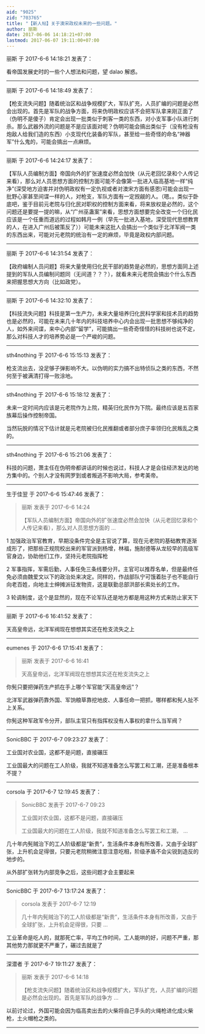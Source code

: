 ```yaml
---
aid: "9025"
zid: "703765"
title: "【新人帖】关于澳宋政权未来的一些问题。"
author: 丽斯
date: 2017-06-06 14:18:21+07:00
lastmod: 2017-06-07 19:11:00+07:00
---
```


丽斯 于 2017-6-6 14:18:21 发表了：

看帝国发展史时的一些个人想法和问题，望 dalao 解惑。

---

丽斯 于 2017-6-6 14:18:49 发表了：

【枪支流失问题】随着统治区和战争规模扩大，军队扩充，人员扩编的问题是必然会出现的。首先是军队的战争方面，将来伪明政权应该不会把军队拿来刚正面了（伪明不是傻子）肯定会出现一批类似于刺客一类的东西，对小支军事小队进行刺杀。那么武器外流的问题是不是应该面对呢？伪明可能会搞出类似于（没有枪没有炮敌人给我们造的东西）小支现代化装备的军队，甚至给一些奇怪的命名“神器军”什么鬼的，可能会搞出一点麻烦。

---

丽斯 于 2017-6-6 14:24:17 发表了：

【军队人员编制方面】帝国向外的扩张速度必然会加快（从元老回忆录和个人传记来看），那么对人员思想方面的控制方面可能不会像第一批进入临高基地一样“纯净”(深受地方迫害并对伪明政权有一定仇视或者对澳宋方面有感恩)可能会出现一批野心家甚至间谍一样的人，对枪支，军队方面有一定觊觎的人。（嗯。。类似于卧底吧，鉴于目前元老院与归化民对职权的控制方面来看，将来放权是必然的，这个问题还是要提一提的嘛，从“广州巫蛊案”来看，思想方面想要完全改变一个归化民应该是一个任重而道远的过程如韩月一例（早先一批进入基地，深受现代思想教育的人，在进入广州后被策反了））可能未来这批人会搞出一个类似于北洋军阀一类的东西出来，可能对元老院的统治有一定的麻烦，毕竟是政权内部问题。

---

丽斯 于 2017-6-6 14:31:54 发表了：

【政府编制人员问题】将来大量使用归化民干部的趋势是必然的，思想方面同上述提到的军队人员编制问题同（无间道？？？），就看未来元老院会搞出个什么东西来把握思想大方向（比如政党）。

---

丽斯 于 2017-6-6 14:32:10 发表了：

【科技流失问题】科技是第一生产力，未来大量培养归化民科学家和技术员的趋势也是必然的，可能在未来几十年内的科技培养中心内会出现一批思想不够纯净的人，如外来间谍，来中心内部“留学”，可能搞出一些奇奇怪怪的科技树也说不定，那么对科技人才的培养势必是一个严峻的问题。

---

sth4nothing 于 2017-6-6 15:15:13 发表了：

枪支流出去，没足够子弹影响不大。以伪明的实力搞不出特侦队之类的东西，不然何至于被满清打得一败涂地。

---

sth4nothing 于 2017-6-6 15:18:12 发表了：

未来一定时间内应该是元老院作为上院，精英归化民作为下院。最终应该是五百家族幕后操作控制帝国。

当然玩脱的情况下估计就是元老院被归化民推翻或者部分庶子率领归化民叛乱之类的。

---

sth4nothing 于 2017-6-6 15:21:06 发表了：

科技的问题，萧主任在伪明帝都讲话的时候也说过，科技人才是会往经济发达的地方集中的。个别人才没有网罗到或者叛逃不影响大局，参考美帝。

---

生于佳翌 于 2017-6-6 15:47:46 发表了：

> 丽斯 发表于 2017-6-6 14:24
>
> 【军队人员编制方面】帝国向外的扩张速度必然会加快（从元老回忆录和个人传记来看），那么对人员思想方面的 ...

1 加强政治军官教育，早期没条件完全是主官说了算，现在元老院的基础教育逐渐成形了，把那些正规院校出来的军官派到杨增，林福，施耐德等从龙较早的高级军官身边，协助他们工作，坚持元老院指挥枪

2 军事指挥，军需后勤，人事任免三条线要分开。主官可以推荐名单，但是最终任免必须由魏爱文以下的政治处来决定。同样的，作战部队宁可饿着肚子也不能自行向老百姓，向地主士绅摊派征发物资，这是联勤总部洪部长索处长的工作。

3 轮调制度，这个是显然的，现在不论军队还是地方都是用这种方式来防止家天下

---

丽斯 于 2017-6-6 16:41:52 发表了：

天高皇帝远，北洋军阀现在想想其实还在枪支流失之上

---

eumenes 于 2017-6-6 17:15:41 发表了：

> 丽斯 发表于 2017-6-6 16:41
>
> 天高皇帝远，北洋军阀现在想想其实还在枪支流失之上

你髡只要把弹药生产抓在手上哪个军官能“天高皇帝远”？

北洋军武器弹药靠外国、军饷粮草靠挖地皮、人事任命一把抓，哪样都和髡人扯不上关系。

你髡这种军政军令分开，部队主官只有指挥权没有人事权的拿什么当军阀？

---

SonicBBC 于 2017-6-7 09:23:27 发表了：

工业国对农业国，这都不是问题，直接碾压

工业国最大的问题在工人阶级，我就不知道准备怎么写罢工和工潮，还是准备根本不提？

---

corsola 于 2017-6-7 12:19:45 发表了：

> SonicBBC 发表于 2017-6-7 09:23
>
> 工业国对农业国，这都不是问题，直接碾压
>
> 工业国最大的问题在工人阶级，我就不知道准备怎么写罢工和工潮， ...

几十年内髡贼治下的工人阶级都是“新贵”，生活条件本身有所改善，又由于全球扩张，上升机会足得很，只要元老院稍微注意注意吃相，阶级矛盾不会尖锐到造反的地步的。

从外部扩张转为内部竞争之后，这些问题才会主要起来

---

SonicBBC 于 2017-6-7 13:17:24 发表了：

> corsola 发表于 2017-6-7 12:19
>
> 几十年内髡贼治下的工人阶级都是“新贵”，生活条件本身有所改善，又由于全球扩张，上升机会足得很，只要 ...

工业革命是吃人的，就那死亡率，平均工作时间，工人能哄的好，问题不严重，那其他势力那就更不严重了，碾过去就是了

---

深潜者 于 2017-6-7 19:11:27 发表了：

> 丽斯 发表于 2017-6-6 14:18
>
> 【枪支流失问题】随着统治区和战争规模扩大，军队扩充，人员扩编的问题是必然会出现的。首先是军队的战争方 ...

以前讨论过，外国可能会因为临高卖出去的火柴将自己手头的火绳枪进化成火柴枪，土火帽枪之类的。

---
